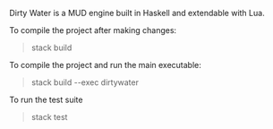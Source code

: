 Dirty Water is a MUD engine built in Haskell and extendable with Lua.

To compile the project after making changes:

> stack build

To compile the project and run the main executable:

> stack build --exec dirtywater

To run the test suite

> stack test

